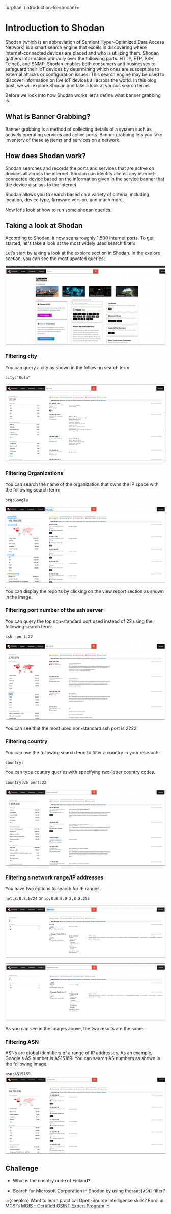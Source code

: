 :orphan:
(introduction-to-shodan)=

# Introduction to Shodan

Shodan (which is an abbreviation of Sentient Hyper-Optimized Data Access Network) is a smart search engine that excels in discovering where Internet-connected devices are placed and who is utilizing them. Shodan gathers information primarily over the following ports: HTTP, FTP, SSH, Telnet), and SNMP. Shodan enables both consumers and businesses to safeguard their IoT devices by determining which ones are susceptible to external attacks or configuration issues. This search engine may be used to discover information on live IoT devices all across the world. In this blog post, we will explore Shodan and take a look at various search terms.

Before we look into how Shodan works, let's define what banner grabbing is.

## What is Banner Grabbing?

Banner grabbing is a method of collecting details of a system such as actively operating services and active ports. Banner grabbing lets you take inventory of these systems and services on a network.

## How does Shodan work?

Shodan searches and records the ports and services that are active on devices all across the internet. Shodan can identify almost any internet-connected device based on the information given in the service banner that the device displays to the internet.

Shodan allows you to search based on a variety of criteria, including location, device type, firmware version, and much more.

Now let's look at how to run some shodan queries.

## Taking a look at Shodan

According to Shodan, it now scans roughly 1,500 Internet ports. To get started, let's take a look at the most widely used search filters.

Let’s start by taking a look at the explore section in Shodan. In the explore section, you can see the most upvoted queries:

![alt img](images/shodan-64.png)

### Filtering city

You can query a city as shown in the following search term:

`city:"Oulu"`

![alt img](images/shodan-58.png)

### Filtering Organizations

You can search the name of the organization that owns the IP space with the following search term:

`org:Google`

![alt img](images/shodan-54.png)

You can display the reports by clicking on the view report section as shown in the image.

### Filtering port number of the ssh server

You can query the top non-standard port used instead of 22 using the following search term:

`ssh -port:22`

![alt img](images/shodan-57.png)

You can see that the most used non-standard ssh port is 2222.

### Filtering country

You can use the following search term to filter a country in your research:

`country:`

You can type country queries with specifying two-letter country codes.

`country:US port:22`

![alt img](images/shodan-59.png)

### Filtering a network range/IP addresses

You have two options to search for IP ranges.

`net:8.8.8.0/24` or `ip:8.8.8.0-8.8.8.255`

![alt img](images/shodan-61.png)

![alt img](images/shodan-62.png)

As you can see in the images above, the two results are the same.

### Filtering ASN

ASNs are global identifiers of a range of IP addresses. As an example, Google's AS number is AS15169. You can search AS numbers as shown in the following image.

`asn:AS15169`
![alt img](images/shodan-63.png)

## Challenge

- What is the country code of Finland?

- Search for Microsoft Corporation in Shodan by using the`asn:[ASN]` filter?

:::{seealso}
Want to learn practical Open-Source Intelligence skills? Enrol in MCSI’s [MOIS - Certified OSINT Expert Program](https://www.mosse-institute.com/certifications/mois-certified-osint-expert.html)
:::
